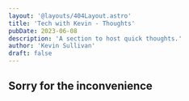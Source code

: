 ```yaml
---
layout: '@layouts/404Layout.astro'
title: 'Tech with Kevin - Thoughts'
pubDate: 2023-06-08
description: 'A section to host quick thoughts.'
author: 'Kevin Sullivan'
draft: false
---
```

## Sorry for the inconvenience

